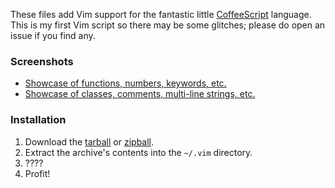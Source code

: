 These files add Vim support for the fantastic little [CoffeeScript] language.
This is my first Vim script so there may be some glitches; please do open an
issue if you find any.

[CoffeeScript]: http://jashkenas.github.com/coffee-script/

### Screenshots

- [Showcase of functions, numbers, keywords, etc.][1]
- [Showcase of classes, comments, multi-line strings, etc.][2]

[1]: http://i.imgur.com/q8gg5.png
[2]: http://i.imgur.com/1sC17.png

### Installation

1. Download the [tarball] or [zipball].
2. Extract the archive's contents into the `~/.vim` directory.
3. ????
4. Profit!

[tarball]: http://github.com/kchmck/vim-coffee-script/tarball/master
[zipball]: http://github.com/kchmck/vim-coffee-script/zipball/master
